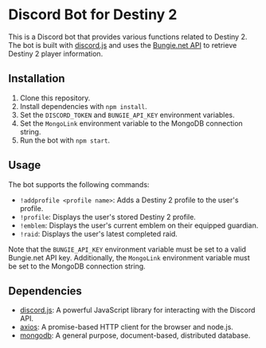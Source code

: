 # Discord Bot for Destiny 2

This is a Discord bot that provides various functions related to Destiny 2. The bot is built with [discord.js](https://discord.js.org/) and uses the [Bungie.net API](https://bungie-net.github.io/) to retrieve Destiny 2 player information.

## Installation

1. Clone this repository.
2. Install dependencies with `npm install`.
3. Set the `DISCORD_TOKEN` and `BUNGIE_API_KEY` environment variables.
4. Set the `MongoLink` environment variable to the MongoDB connection string.
5. Run the bot with `npm start`.

## Usage

The bot supports the following commands:

- `!addprofile <profile name>`: Adds a Destiny 2 profile to the user's profile.
- `!profile`: Displays the user's stored Destiny 2 profile.
- `!emblem`: Displays the user's current emblem on their equipped guardian.
- `!raid`: Displays the user's latest completed raid.

Note that the `BUNGIE_API_KEY` environment variable must be set to a valid Bungie.net API key. Additionally, the `MongoLink` environment variable must be set to the MongoDB connection string.

## Dependencies

- [discord.js](https://discord.js.org/): A powerful JavaScript library for interacting with the Discord API.
- [axios](https://github.com/axios/axios): A promise-based HTTP client for the browser and node.js.
- [mongodb](https://www.mongodb.com/): A general purpose, document-based, distributed database.
